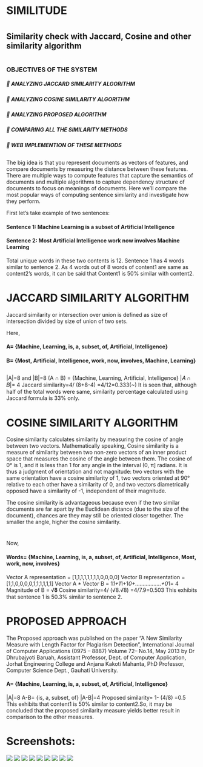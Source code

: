 # SIMILITUDE
#
## Similarity check with Jaccard, Cosine and other similarity algorithm
#
#


### OBJECTIVES OF THE SYSTEM
#####  ANALYZING JACCARD SIMILARITY ALGORITHM
#####  ANALYZING COSINE SIMILARITY ALGORITHM
#####  ANALYZING PROPOSED ALGORITHM
#####  COMPARING ALL THE SIMILARITY METHODS
#####  WEB IMPLEMENTION OF THESE METHODS

##
##
##
The big idea is that you represent documents as vectors of features, and compare documents by
measuring the distance between these features. There are multiple ways to compute features that
capture the semantics of documents and multiple algorithms to capture dependency structure of
documents to focus on meanings of documents. Here we’ll compare the most popular ways
of computing sentence similarity and investigate how they perform.

First let’s take example of two sentences:
#### Sentence 1: Machine Learning is a subset of Artificial Intelligence
#### Sentence 2: Most Artificial Intelligence work now involves Machine Learning
Total unique words in these two contents is 12.
Sentence 1 has 4 words similar to sentence 2. As 4 words out of 8 words of content1 are same as content2’s words, it can be said that Content1 is 50% similar with content2.

# JACCARD SIMILARITY ALGORITHM
Jaccard similarity or intersection over union is defined as size of
intersection divided by size of union of two sets.

Here,
#### A= {Machine, Learning, is, a, subset, of, Artificial, Intelligence}
#### B= {Most, Artificial, Intelligence, work, now, involves, Machine, Learning}

## 
|A|=8 and |B|=8
(A ∩ B) = {Machine, Learning, Artificial, Intelligence}
|𝐴 ∩ 𝐵|= 4
 Jaccard similarity=4/ (8+8-4) =4/12=0.333(~)
It is seen that, although half of the total words were same, similarity percentage calculated
using Jaccard formula is 33% only.
##
##

# COSINE SIMILARITY ALGORITHM
 Cosine similarity calculates similarity by measuring the cosine of angle between two vectors.
Mathematically speaking, Cosine similarity is a measure of similarity between two non-zero vectors of an inner
product space that measures the cosine of the angle between them. The cosine of 0° is 1, and it is less than 1 for
any angle in the interval (0, π] radians. It is thus a judgment of orientation and not magnitude: two vectors with
the same orientation have a cosine similarity of 1, two vectors oriented at 90° relative to each other have a
similarity of 0, and two vectors diametrically opposed have a similarity of -1, independent of their magnitude.

The cosine similarity is advantageous because even if the two similar documents are far apart by
the Euclidean distance (due to the size of the document), chances are they may still be oriented
closer together. The smaller the angle, higher the cosine similarity.
#

Now,
#### Words= {Machine, Learning, is, a, subset, of, Artificial, Intelligence, Most, work, now, involves} 

Vector A representation = [1,1,1,1,1,1,1,1,0,0,0,0]
Vector B representation = [1,1,0,0,0,0,1,1,1,1,1,1]
Vector A * Vector B = 1*1+1*1+1*0+……………..+0*1= 4
Magnitude of B = √𝟖
 Cosine similarity=4/ (√8.√8) =4/7.9=0.503
This exhibits that sentence 1 is 50.3% similar to sentence 2.

#
#

# PROPOSED APPROACH
 The Proposed approach was published on the paper “A New Similarity Measure with
Length Factor for Plagiarism Detection”, International Journal of Computer Applications (0975 – 8887)
Volume 72– No.14, May 2013 by Dr Dhrubajyoti Baruah, Assistant Professor, Dept. of Computer
Application, Jorhat Engineering College and Anjana Kakoti Mahanta, PhD Professor,
Computer Science Dept., Gauhati University.

#### A= {Machine, Learning, is, a, subset, of, Artificial, Intelligence}
|A|=8
A-B= {is, a, subset, of}
|A-B|=4
 Proposed similarity= 1- (4/8) =0.5
 This exhibits that content1 is 50% similar to content2.So, it may be
concluded that the proposed similarity measure yields better result in
comparison to the other measures. 
#
#
#
# Screenshots:
<img src="https://github.com/Priyaksheemahanta/Similitude/blob/main/css/img1.png">
<img src="https://github.com/Priyaksheemahanta/Similitude/blob/main/css/img2.png">
<img src="https://github.com/Priyaksheemahanta/Similitude/blob/main/css/img3.png">
<img src="https://github.com/Priyaksheemahanta/Similitude/blob/main/css/img4.png">
<img src="https://github.com/Priyaksheemahanta/Similitude/blob/main/css/img5.png">
<img src="https://github.com/Priyaksheemahanta/Similitude/blob/main/css/img6.png">
<img src="https://github.com/Priyaksheemahanta/Similitude/blob/main/css/img7.png">
<img src="https://github.com/Priyaksheemahanta/Similitude/blob/main/css/img8.png">
<img src="https://github.com/Priyaksheemahanta/Similitude/blob/main/css/img9.png">
